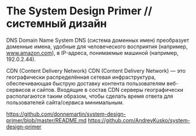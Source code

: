 
# The System Design Primer // системный дизайн

DNS
Domain Name System
DNS (система доменных имен) преобразует доменные имена, удобные для человеческого восприятия (например, www.amazon.com), в IP-адреса, понимаемые машиной (например, 192.0.2.44).

CDN (Content Delivery Network) 
CDN (Content Delivery Network) — это географически распределённая сетевая инфраструктура, обеспечивающая быструю доставку контента пользователям веб-сервисов и сайтов. Входящие в состав CDN cерверы географически располагаются таким образом, чтобы сделать время ответа для пользователей сайта/сервиса минимальным.


https://github.com/donnemartin/system-design-primer/blob/master/README.md
https://github.com/AndreyKusko/system-design-primer
